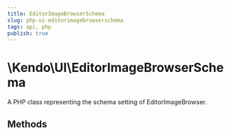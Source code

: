 ```yaml
---
title: EditorImageBrowserSchema
slug: php-ui-editorimagebrowserschema
tags: api, php
publish: true
---
```


# \Kendo\UI\EditorImageBrowserSchema

A PHP class representing the schema setting of EditorImageBrowser.


## Methods

 
